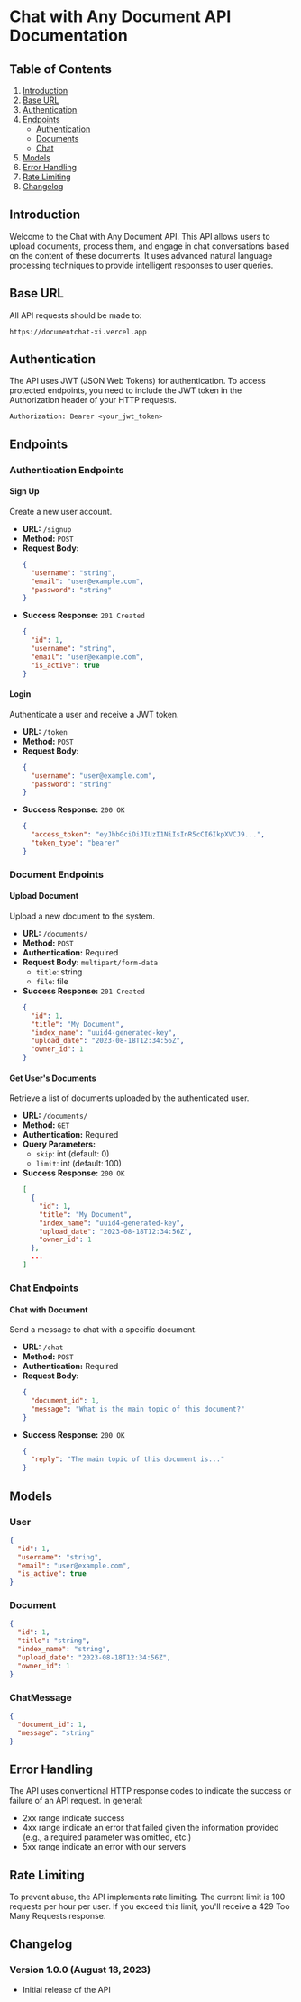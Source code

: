 # Chat with Any Document API Documentation

## Table of Contents
1. [Introduction](#introduction)
2. [Base URL](#base-url)
3. [Authentication](#authentication)
4. [Endpoints](#endpoints)
   - [Authentication](#authentication-endpoints)
   - [Documents](#document-endpoints)
   - [Chat](#chat-endpoints)
5. [Models](#models)
6. [Error Handling](#error-handling)
7. [Rate Limiting](#rate-limiting)
8. [Changelog](#changelog)

## Introduction

Welcome to the Chat with Any Document API. This API allows users to upload documents, process them, and engage in chat conversations based on the content of these documents. It uses advanced natural language processing techniques to provide intelligent responses to user queries.

## Base URL

All API requests should be made to:

```
https://documentchat-xi.vercel.app
```

## Authentication

The API uses JWT (JSON Web Tokens) for authentication. To access protected endpoints, you need to include the JWT token in the Authorization header of your HTTP requests.

```
Authorization: Bearer <your_jwt_token>
```

## Endpoints

### Authentication Endpoints

#### Sign Up

Create a new user account.

- **URL:** `/signup`
- **Method:** `POST`
- **Request Body:**
  ```json
  {
    "username": "string",
    "email": "user@example.com",
    "password": "string"
  }
  ```
- **Success Response:** `201 Created`
  ```json
  {
    "id": 1,
    "username": "string",
    "email": "user@example.com",
    "is_active": true
  }
  ```

#### Login

Authenticate a user and receive a JWT token.

- **URL:** `/token`
- **Method:** `POST`
- **Request Body:**
  ```json
  {
    "username": "user@example.com",
    "password": "string"
  }
  ```
- **Success Response:** `200 OK`
  ```json
  {
    "access_token": "eyJhbGciOiJIUzI1NiIsInR5cCI6IkpXVCJ9...",
    "token_type": "bearer"
  }
  ```

### Document Endpoints

#### Upload Document

Upload a new document to the system.

- **URL:** `/documents/`
- **Method:** `POST`
- **Authentication:** Required
- **Request Body:** `multipart/form-data`
  - `title`: string
  - `file`: file
- **Success Response:** `201 Created`
  ```json
  {
    "id": 1,
    "title": "My Document",
    "index_name": "uuid4-generated-key",
    "upload_date": "2023-08-18T12:34:56Z",
    "owner_id": 1
  }
  ```

#### Get User's Documents

Retrieve a list of documents uploaded by the authenticated user.

- **URL:** `/documents/`
- **Method:** `GET`
- **Authentication:** Required
- **Query Parameters:**
  - `skip`: int (default: 0)
  - `limit`: int (default: 100)
- **Success Response:** `200 OK`
  ```json
  [
    {
      "id": 1,
      "title": "My Document",
      "index_name": "uuid4-generated-key",
      "upload_date": "2023-08-18T12:34:56Z",
      "owner_id": 1
    },
    ...
  ]
  ```

### Chat Endpoints

#### Chat with Document

Send a message to chat with a specific document.

- **URL:** `/chat`
- **Method:** `POST`
- **Authentication:** Required
- **Request Body:**
  ```json
  {
    "document_id": 1,
    "message": "What is the main topic of this document?"
  }
  ```
- **Success Response:** `200 OK`
  ```json
  {
    "reply": "The main topic of this document is..."
  }
  ```

## Models

### User

```json
{
  "id": 1,
  "username": "string",
  "email": "user@example.com",
  "is_active": true
}
```

### Document

```json
{
  "id": 1,
  "title": "string",
  "index_name": "string",
  "upload_date": "2023-08-18T12:34:56Z",
  "owner_id": 1
}
```

### ChatMessage

```json
{
  "document_id": 1,
  "message": "string"
}
```

## Error Handling

The API uses conventional HTTP response codes to indicate the success or failure of an API request. In general:

- 2xx range indicate success
- 4xx range indicate an error that failed given the information provided (e.g., a required parameter was omitted, etc.)
- 5xx range indicate an error with our servers

## Rate Limiting

To prevent abuse, the API implements rate limiting. The current limit is 100 requests per hour per user. If you exceed this limit, you'll receive a 429 Too Many Requests response.

## Changelog

### Version 1.0.0 (August 18, 2023)
- Initial release of the API